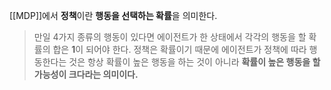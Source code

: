[[MDP]]에서 **정책**이란 **행동을 선택하는 확률**을 의미한다.
> 만일 4가지 종류의 행동이 있다면 에이전트가 한 상태에서 각각의 행동을 할 확률의 합은 **1**이 되어야 한다. 정책은 확률이기 때문에 에이전트가 정책에 따라 행동한다는 것은 항상 확률이 높은 행동을 하는 것이 아니라 **확률이 높은 행동을 할 가능성이 크다라는 의미이다.**
